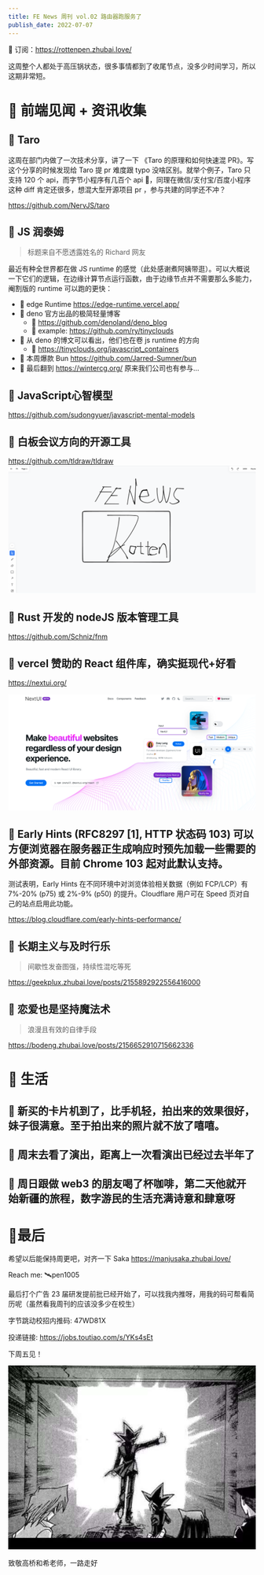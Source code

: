 ```yaml
---
title: FE News 周刊 vol.02 路由器跑服务了
publish_date: 2022-07-07
---
```


📮 订阅：https://rottenpen.zhubai.love/

这周整个人都处于高压锅状态，很多事情都到了收尾节点，没多少时间学习，所以这期非常短。

# 🙈 前端见闻 + 资讯收集
## 🧩 Taro
这周在部门内做了一次技术分享，讲了一下 《Taro 的原理和如何快速混 PR》。写这个分享的时候发现给 Taro 提 pr 难度跟 typo 没啥区别。就举个例子，Taro 只支持 120 个 api，而字节小程序有几百个 api 👀，同理在微信/支付宝/百度小程序这种 diff 肯定还很多，想混大型开源项目 pr ，参与共建的同学还不冲？

https://github.com/NervJS/taro

## 🧩 JS 润泰姆
> 标题来自不愿透露姓名的 Richard 网友

最近有种全世界都在做 JS runtime 的感觉（此处感谢煮阿姨带逛）。可以大概说一下它们的逻辑，在边缘计算节点运行函数，由于边缘节点并不需要那么多能力，阉割版的 runtime 可以跑的更快：

- 🚀 edge Runtime https://edge-runtime.vercel.app/
- 🚀 deno 官方出品的极简轻量博客
  - 🎉 https://github.com/denoland/deno_blog
  - 🎉 example: https://github.com/ry/tinyclouds
- 🚀 从 deno 的博文可以看出，他们也在卷 js runtime 的方向
  - 🎉 https://tinyclouds.org/javascript_containers
- 🚀 本周爆款 Bun https://github.com/Jarred-Sumner/bun
- 🚀 最后翻到 https://wintercg.org/ 原来我们公司也有参与…

## 🧩 JavaScript心智模型
https://github.com/sudongyuer/javascript-mental-models

## 🧩 白板会议方向的开源工具
https://github.com/tldraw/tldraw 
<img src="02/00.png"/>

## 🧩 Rust 开发的 nodeJS 版本管理工具 
https://github.com/Schniz/fnm

## 🧩 vercel 赞助的 React 组件库，确实挺现代+好看 
https://nextui.org/

<img src="02/01.png"/>



## 🧩 Early Hints (RFC8297 [1], HTTP 状态码 103) 可以方便浏览器在服务器正生成响应时预先加载一些需要的外部资源。目前 Chrome 103 起对此默认支持。

测试表明，Early Hints 在不同环境中对浏览体验相关数据（例如 FCP/LCP）有 7%-20% (p75) 或 2%-9% (p50) 的提升。Cloudflare 用户可在 Speed 页对自己的站点启用此功能。

https://blog.cloudflare.com/early-hints-performance/

## 🧩 长期主义与及时行乐 
> 间歇性发奋图强，持续性混吃等死

https://geekplux.zhubai.love/posts/2155892922556416000

## 🧩 恋爱也是坚持魔法术
> 浪漫且有效的自律手段

https://bodeng.zhubai.love/posts/2156652910715662336

# 🚴 生活
## 🧩 新买的卡片机到了，比手机轻，拍出来的效果很好，妹子很满意。至于拍出来的照片就不放了嘻嘻。

## 🧩 周末去看了演出，距离上一次看演出已经过去半年了

## 🧩 周日跟做 web3 的朋友喝了杯咖啡，第二天他就开始新疆的旅程，数字游民的生活充满诗意和肆意呀

# 👋最后
希望以后能保持周更吧，对齐一下 Saka https://manjusaka.zhubai.love/

Reach me: 🛰️pen1005

最后打个广告 23 届研发提前批已经开始了，可以找我内推呀，用我的码可帮看简历呢（虽然看我周刊的应该没多少在校生）

字节跳动校招内推码: 47WD81X 

投递链接: https://jobs.toutiao.com/s/YKs4sEt

下周五见！

<img src="02/02.png"/>

致敬高桥和希老师，一路走好

